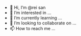 - 👋 Hi, I’m @rei san
- 👀 I’m interested in ...
- 🌱 I’m currently learning ...
- 💞️ I’m looking to collaborate on ...
- 📫 How to reach me ...

<!---
Rei san is a ✨ special ✨ repository because its `README.md` (this file) appears on your GitHub profile.
You can click the Preview link to take a look at your changes.
--->
